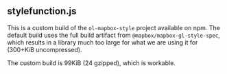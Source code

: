 ## stylefunction.js

This is a custom build of the `ol-mapbox-style` project available on npm. The
default build uses the full build artifact from `@mapbox/mapbox-gl-style-spec`,
which results in a library much too large for what we are using it for (300+KiB
uncompressed).

The custom build is 99KiB (24 gzipped), which is workable.
